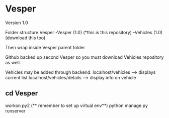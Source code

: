 # Vesper
Version 1.0

Folder structure
Vesper
 -Vesper (1.0) (*this is this repository)
 -Vehicles (1.0) (download this too)

Then wrap inside Vesper parent folder

Github backed up second Vesper so you must download Vehicles repository as well.

Vehicles may be added through backend.
localhost/vehicles --> displays current list
localhost/vehicles/details --> display info on vehicle

cd Vesper
-----------------------------------------------------
workon py2 (** remember to set up virtual env**)
python manage.py runserver
